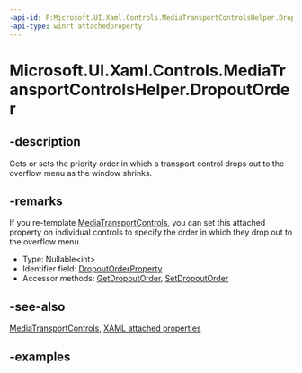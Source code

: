 ```yaml
---
-api-id: P:Microsoft.UI.Xaml.Controls.MediaTransportControlsHelper.DropoutOrder
-api-type: winrt attachedproperty
---
```


# Microsoft.UI.Xaml.Controls.MediaTransportControlsHelper.DropoutOrder

<!--
see GetDropoutOrder, and SetDropoutOrder
-->


## -description

Gets or sets the priority order in which a transport control drops out to the overflow menu as the window shrinks.

## -remarks

If you re-template [MediaTransportControls](mediatransportcontrols.md), you can set this attached property on individual controls to specify the order in which they drop out to the overflow menu.

*   Type: Nullable&lt;int>
*   Identifier field: [DropoutOrderProperty](mediatransportcontrolshelper_dropoutorderproperty.md)
*   Accessor methods: [GetDropoutOrder](mediatransportcontrolshelper_getdropoutorder_805154523.md), [SetDropoutOrder](mediatransportcontrolshelper_setdropoutorder_1242068609.md)

## -see-also

[MediaTransportControls](mediatransportcontrols.md), [XAML attached properties](/windows/uwp/xaml-platform/attached-properties-overview)

## -examples


